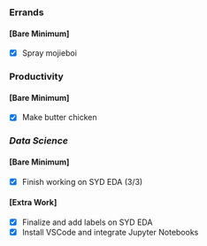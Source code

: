 ### Errands
#### [Bare Minimum]
* [x] Spray mojieboi

### Productivity
#### [Bare Minimum]
* [x] Make butter chicken

### *Data Science*
#### [Bare Minimum]
* [x] Finish working on SYD EDA (3/3)
#### [Extra Work]
* [x] Finalize and add labels on SYD EDA
* [x] Install VSCode and integrate Jupyter Notebooks 